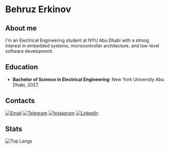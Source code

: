 # Behruz Erkinov

## About me

I'm an Electrical Engineering student at NYU Abu Dhabi with a strong interest in embedded systems, microcontroller architecture, and low-level software development.

## Education

- **Bachelor of Science in Electrical Engineering**: New York University Abu Dhabi, 2027.

## Contacts

[![Email](https://img.shields.io/badge/Email-%23EEEEEE?logo=gmail&logoColor=%23EA4335)](mailto:be2184@nyu.edu) [![Telegram](https://img.shields.io/badge/Telegram-2CA5E0?logo=telegram&logoColor=white)](https://t.me/chieftain_0) [![Instagram](https://img.shields.io/badge/Instagram-E4405F?logo=instagram&logoColor=white)](https://www.instagram.com/chieftain_0_v2/) [![LinkedIn](https://img.shields.io/badge/LinkedIn-0077B5?logo=linkedin&logoColor=white)](https://www.linkedin.com/in/behruzerkinov/)

## Stats

![Top Langs](https://github-readme-stats.vercel.app/api/top-langs/?username=chieftain0&theme=transparent&hide_border=false&include_all_commits=true&count_private=false&layout=compact)
